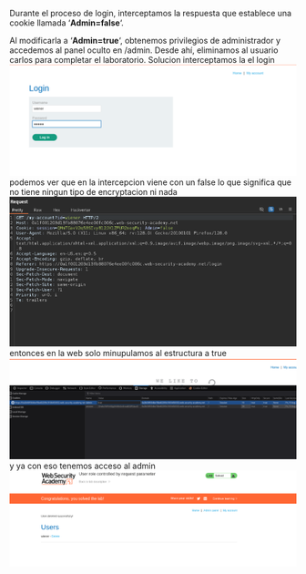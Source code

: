 Durante el proceso de login, interceptamos la respuesta que establece una cookie llamada ‘**Admin=false**‘.

Al modificarla a ‘**Admin=true**‘, obtenemos privilegios de administrador y accedemos al panel oculto en /admin. Desde ahí, eliminamos al usuario carlos para completar el laboratorio.
Solucion
interceptamos la el login
![Pasted_image_20250815172855.png](/Imagenes/Pasted_image_20250815172855.png)podemos ver que en la intercepcion viene con un false lo que significa que no tiene ningun tipo de encryptacion ni nada
![Pasted_image_20250815173054.png](/Imagenes/Pasted_image_20250815173054.png)
entonces en la web solo minupulamos al estructura a true
![Pasted_image_20250815175616.png](/Imagenes/Pasted_image_20250815175616.png)
y ya con eso tenemos acceso al admin
![Pasted_image_20250815175658.png](/Imagenes/Pasted_image_20250815175658.png)
